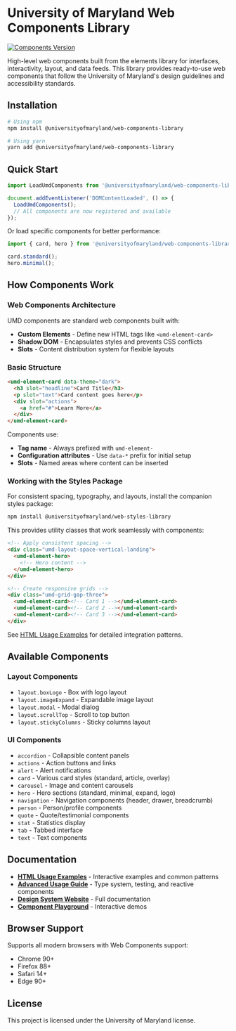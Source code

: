 # University of Maryland Web Components Library

[![Components Version](https://img.shields.io/badge/Components-v1.12.13-blue)](https://www.npmjs.com/package/@universityofmaryland/web-components-library)

High-level web components built from the elements library for interfaces, interactivity, layout, and data feeds. This library provides ready-to-use web components that follow the University of Maryland's design guidelines and accessibility standards.

## Installation

```bash
# Using npm
npm install @universityofmaryland/web-components-library

# Using yarn
yarn add @universityofmaryland/web-components-library
```

## Quick Start

```javascript
import LoadUmdComponents from '@universityofmaryland/web-components-library';

document.addEventListener('DOMContentLoaded', () => {
  LoadUmdComponents();
  // All components are now registered and available
});
```

Or load specific components for better performance:

```javascript
import { card, hero } from '@universityofmaryland/web-components-library/Components';

card.standard();
hero.minimal();
```

## How Components Work

### Web Components Architecture

UMD components are standard web components built with:
- **Custom Elements** - Define new HTML tags like `<umd-element-card>`
- **Shadow DOM** - Encapsulates styles and prevents CSS conflicts
- **Slots** - Content distribution system for flexible layouts

### Basic Structure

```html
<umd-element-card data-theme="dark">
  <h3 slot="headline">Card Title</h3>
  <p slot="text">Card content goes here</p>
  <div slot="actions">
    <a href="#">Learn More</a>
  </div>
</umd-element-card>
```

Components use:
- **Tag name** - Always prefixed with `umd-element-`
- **Configuration attributes** - Use `data-*` prefix for initial setup
- **Slots** - Named areas where content can be inserted

### Working with the Styles Package

For consistent spacing, typography, and layouts, install the companion styles package:

```bash
npm install @universityofmaryland/web-styles-library
```

This provides utility classes that work seamlessly with components:

```html
<!-- Apply consistent spacing -->
<div class="umd-layout-space-vertical-landing">
  <umd-element-hero>
    <!-- Hero content -->
  </umd-element-hero>
</div>

<!-- Create responsive grids -->
<div class="umd-grid-gap-three">
  <umd-element-card><!-- Card 1 --></umd-element-card>
  <umd-element-card><!-- Card 2 --></umd-element-card>
  <umd-element-card><!-- Card 3 --></umd-element-card>
</div>
```

See [HTML Usage Examples](docs/components/usage.html#styles-integration) for detailed integration patterns.

## Available Components

### Layout Components
- `layout.boxLogo` - Box with logo layout
- `layout.imageExpand` - Expandable image layout
- `layout.modal` - Modal dialog
- `layout.scrollTop` - Scroll to top button
- `layout.stickyColumns` - Sticky columns layout

### UI Components
- `accordion` - Collapsible content panels
- `actions` - Action buttons and links
- `alert` - Alert notifications
- `card` - Various card styles (standard, article, overlay)
- `carousel` - Image and content carousels
- `hero` - Hero sections (standard, minimal, expand, logo)
- `navigation` - Navigation components (header, drawer, breadcrumb)
- `person` - Person/profile components
- `quote` - Quote/testimonial components
- `stat` - Statistics display
- `tab` - Tabbed interface
- `text` - Text components

## Documentation

- **[HTML Usage Examples](docs/components/usage.html)** - Interactive examples and common patterns
- **[Advanced Usage Guide](docs/components/advanced-usage.md)** - Type system, testing, and reactive components
- **[Design System Website](https://designsystem.umd.edu)** - Full documentation
- **[Component Playground](http://playground.designsystem.umd.edu)** - Interactive demos

## Browser Support

Supports all modern browsers with Web Components support:
- Chrome 90+
- Firefox 88+
- Safari 14+
- Edge 90+

## License

This project is licensed under the University of Maryland license.
